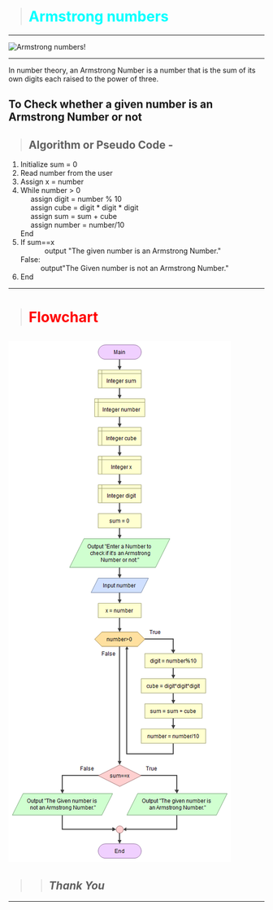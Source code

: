 ># <span style="color:cyan">Armstrong numbers </span>
---
![Armstrong numbers!](https://i.ytimg.com/vi/OvANihsVDI8/maxresdefault.jpg)

---
<p> In number theory, an Armstrong Number is a number that is the sum of its own digits each raised to the power of three.</p>

## **To Check whether a given number is an Armstrong Number or not**

> ## __Algorithm or Pseudo Code__ -
 
 1. Initialize sum = 0
 1. Read number from the user
 1. Assign x = number
 1. While number > 0<br />
&nbsp; &nbsp; &nbsp;assign digit = number % 10<br>
 &nbsp; &nbsp; &nbsp;assign cube = digit * digit * digit<br>
  &nbsp; &nbsp; &nbsp;assign sum = sum + cube<br>
   &nbsp; &nbsp; &nbsp;assign number = number/10 <br>
    End <br>
 1. If sum==x <br>
  &nbsp; &nbsp; &nbsp;&nbsp;&nbsp; &nbsp; &nbsp; output "The given number is an Armstrong Number."<br>
    False:<br>
    &nbsp; &nbsp; &nbsp;&nbsp; &nbsp; &nbsp;output"The Given number is not an Armstrong Number."<br>
1. End <br>
 ---
># <span style="color:red">__Flowchart__</span>

![Armstrong number!](m2.png)
---
>>## __*Thank You*__
--- 

 
    

